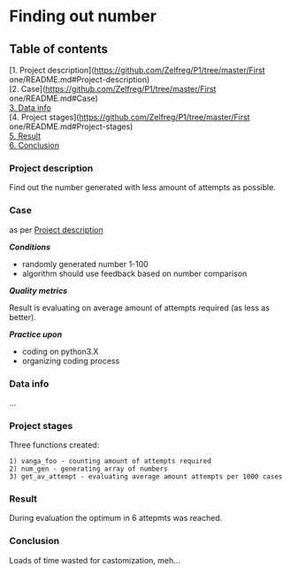 # Finding out number

## Table of contents
[1. Project description](https://github.com/Zelfreg/P1/tree/master/First one/README.md#Project-description)  
[2. Case](https://github.com/Zelfreg/P1/tree/master/First one/README.md#Case)  
[3. Data info](https://github.com/Zelfreg/P1/tree/master/First-one/README.md#Data-info)  
[4. Project stages](https://github.com/Zelfreg/P1/tree/master/First one/README.md#Project-stages)  
[5. Result](https://github.com/Zelfreg/P1/tree/master/First_one/README.md#Result)  
[6. Conclusion](https://github.com/Zelfreg/P1/tree/master/First_one/README.md#Conclusion)  

### Project description
Find out the number generated with less amount of attempts as possible.

### Case
as per [Project description](https://github.com/Zelfreg/P1/tree/master/First_one/README.md#Project-description)

***Conditions***
- randomly generated number 1-100
- algorithm should use feedback based on number comparison

***Quality metrics***

Result is evaluating on average amount of attempts required (as less as better).

***Practice upon***
- coding on python3.X
- organizing coding process

### Data info
...

### Project stages
Three functions created:
  
    1) vanga_foo - counting amount of attempts required
    2) num_gen - generating array of numbers
    3) get_av_attempt - evaluating average amount attempts per 1000 cases

### Result
During evaluation the optimum in 6 attepmts was reached.

### Conclusion
Loads of time wasted for castomization, meh...
